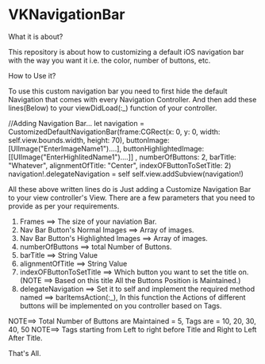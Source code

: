 # VKNavigationBar

What it is about? 

This repository is about how to customizing a default iOS navigation bar with the way you want it i.e. the color, number of buttons, etc.


How to Use it?

To use this custom navigation bar you need to first hide the default Navigation that comes with every Navigation Controller. And then add these lines(Below) to your viewDidLoad(:_) function of your controller.

//Adding Navigation Bar...
let navigation = CustomizedDefaultNavigationBar(frame:CGRect(x: 0, y: 0, width: self.view.bounds.width, height: 70), buttonImage: [UIImage("EnterImageName1")....], buttonHighlightedImage:[[UIImage("EnterHighlitedName1")....]] , numberOfButtons: 2, barTitle: "Whatever", alignmentOfTitle: "Center", indexOFButtonToSetTitle: 2)
navigation!.delegateNavigation = self
self.view.addSubview(navigation!)


All these above written lines do is Just adding a Customize Navigation Bar to your view controller's View. There are a few parameters that you need to provide as per your requirements.

1) Frames ==> The size of your naviation Bar.
2) Nav Bar Button's Normal Images ==> Array of images.
3) Nav Bar Button's Highlighted Images ==> Array of images.
4) numberOfButtons ==> total Number of Buttons.
5) barTitle ==> String Value
6) alignmentOfTitle ==> String Value
7) indexOFButtonToSetTitle ==> Which button you want to set the title on. (NOTE ==> Based on this title All the Buttons Position is Maintained.)
8) delegateNavigation ==> Set it to self and implement the required method named ==> barItemsAction(:_), In this function the Actions of different buttons will be implemented on you controller based on Tags.

NOTE==> Total Number of Buttons are Maintained = 5, Tags are = 10, 20, 30, 40, 50
NOTE==> Tags starting from Left to right before Title and Right to Left After Title.


That's All.
